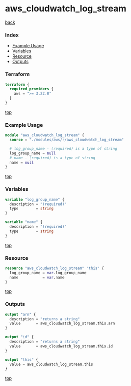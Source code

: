 # aws_cloudwatch_log_stream

[back](../aws.md)

### Index

- [Example Usage](#example-usage)
- [Variables](#variables)
- [Resource](#resource)
- [Outputs](#outputs)

### Terraform

```terraform
terraform {
  required_providers {
    aws = ">= 3.22.0"
  }
}
```

[top](#index)

### Example Usage

```terraform
module "aws_cloudwatch_log_stream" {
  source = "./modules/aws/r/aws_cloudwatch_log_stream"

  # log_group_name - (required) is a type of string
  log_group_name = null
  # name - (required) is a type of string
  name = null
}
```

[top](#index)

### Variables

```terraform
variable "log_group_name" {
  description = "(required)"
  type        = string
}

variable "name" {
  description = "(required)"
  type        = string
}
```

[top](#index)

### Resource

```terraform
resource "aws_cloudwatch_log_stream" "this" {
  log_group_name = var.log_group_name
  name           = var.name
}
```

[top](#index)

### Outputs

```terraform
output "arn" {
  description = "returns a string"
  value       = aws_cloudwatch_log_stream.this.arn
}

output "id" {
  description = "returns a string"
  value       = aws_cloudwatch_log_stream.this.id
}

output "this" {
  value = aws_cloudwatch_log_stream.this
}
```

[top](#index)